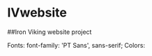 # IVwebsite
##Iron Viking website project

Fonts: font-family: 'PT Sans', sans-serif; <link href="https://fonts.googleapis.com/css?family=PT+Sans:400,700" rel="stylesheet">
Colors:
